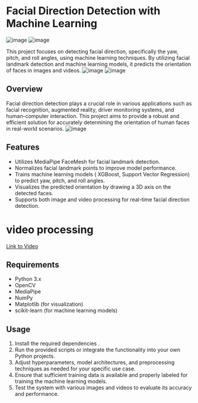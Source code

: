 # Facial Direction Detection with Machine Learning
![image](https://github.com/MariamMahm0ud/-Facial-Direction-Detection-with-Machine-Learning/assets/159249412/159ba3e6-de88-4c76-be1e-247e4a2c2dd4)
![image](https://github.com/MariamMahm0ud/-Facial-Direction-Detection-with-Machine-Learning/assets/159249412/c6badc44-c980-4bc9-a9df-25d2b1e2e7a4)

This project focuses on detecting facial direction, specifically the yaw, pitch, and roll angles, using machine learning techniques. By utilizing facial landmark detection and machine learning models, it predicts the orientation of faces in images and videos.
![image](https://github.com/MariamMahm0ud/-Facial-Direction-Detection-with-Machine-Learning/assets/159249412/a3fe7448-da58-4391-be13-d2bd9462ffb7)
![image](https://github.com/MariamMahm0ud/-Facial-Direction-Detection-with-Machine-Learning/assets/159249412/8d1653ec-835a-4ee1-9217-86e94b23e9d5)

## Overview

Facial direction detection plays a crucial role in various applications such as facial recognition, augmented reality, driver monitoring systems, and human-computer interaction. This project aims to provide a robust and efficient solution for accurately determining the orientation of human faces in real-world scenarios.
![image](https://github.com/MariamMahm0ud/-Facial-Direction-Detection-with-Machine-Learning/assets/159249412/3f5e278f-eae8-4e7f-a9df-6b08665266a8)

## Features

- Utilizes MediaPipe FaceMesh for facial landmark detection.
- Normalizes facial landmark points to improve model performance.
- Trains machine learning models ( XGBoost, Support Vector Regression) to predict yaw, pitch, and roll angles.
- Visualizes the predicted orientation by drawing a 3D axis on the detected faces.
- Supports both image and video processing for real-time facial direction detection.
# video processing 
[Link to Video](https://drive.google.com/file/d/1BrmK384qTncyv5a_YST-RhSUDKumBTlk/view?usp=sharing)

## Requirements

- Python 3.x
- OpenCV
- MediaPipe
- NumPy
- Matplotlib (for visualization)
- scikit-learn (for machine learning models)

## Usage

1. Install the required dependencies .
2. Run the provided scripts or integrate the functionality into your own Python projects.
3. Adjust hyperparameters, model architectures, and preprocessing techniques as needed for your specific use case.
4. Ensure that sufficient training data is available and properly labeled for training the machine learning models.
5. Test the system with various images and videos to evaluate its accuracy and performance.


